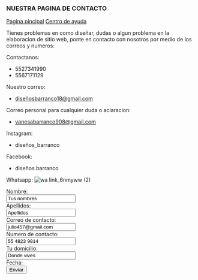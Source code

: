 ### NUESTRA PAGINA DE CONTACTO 


[Pagina pincipal](index.md) [Centro de ayuda](contacto.md)


Tienes problemas en como diseñar, dudas o  algun problema en la elaboracion de sitio web, ponte en contacto con nosotros por medio de los correos y numeros:

Contactanos:
- 5527341990
- 5567171129

Nuestro correo:
- diseñosbarranco18@gmail.com

Correo personal para cualquier duda o aclaracion:
- vanesabarranco908@gmail.com


Instagram:
- diseños_barranco

Facebook:
- diseños.barranco

Whatsapp:
![wa link_6nmyww (2)](https://user-images.githubusercontent.com/101223971/158907069-5e4bfa9a-58a1-4e38-aa02-672200010a7a.png)

<form action="/action_page.php">
  <label for name="name"> Nombre:</label><br>
  <input type="text" id="name" name="name" value="Tus nombres"><br>
  <label for="lname">Apellidos:</label><br>
  <input type="text" id="lname" value="Apellidos"><br>
  <label for name="name"> Correo de contacto:</label><br>
  <input type="text" id="name" name="name" value="julio457@gmail.com"><br>
  <label for name="name"> Numero de contacto:</label><br>
  <input type="text" id="name" name="name" value="55 4823 9814"><br>
  <label for name="name"> Tu domicilio:</label><br>
  <input type="text" id="name" name="name" value="Donde vives"><br>
  <label for="date"> Fecha:</label><br>
  <inpute type="date" id="date" name="date">
  <input type="submit" value="Enviar">
  </form>


    
    
    
    
    
    
    
 
 
    
